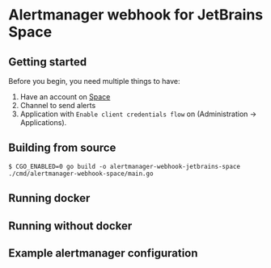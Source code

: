 # Alertmanager webhook for JetBrains Space

## Getting started

Before you begin, you need multiple things to have:

1. Have an account on [Space](https://www.jetbrains.com/space/)
2. Channel to send alerts
3. Application with `Enable client credentials flow` on (Administration -> Applications).

## Building from source

```shell
$ CGO_ENABLED=0 go build -o alertmanager-webhook-jetbrains-space ./cmd/alertmanager-webhook-space/main.go
```

## Running docker

## Running without docker

## Example alertmanager configuration
